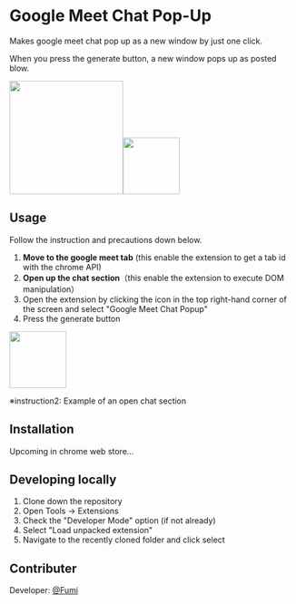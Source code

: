 # Google Meet Chat Pop-Up

Makes google meet chat pop up as a new window by just one click.

When you press the generate button, a new window pops up as posted blow.

<img width="200" src="https://qiita-image-store.s3.ap-northeast-1.amazonaws.com/0/924548/46e40ec0-2832-7ce5-b654-424a1e5a2608.png"><img width="100" src="https://user-images.githubusercontent.com/104049111/178160879-1a953652-d181-4d4f-8050-9f477010ce10.png">

## Usage

Follow the instruction and precautions down below.

1. **Move to the google meet tab** (this enable the extension to get a tab id with the chrome API)
2. **Open up the chat section**（this enable the extension to execute DOM manipulation）
3. Open the extension by clicking the icon in the top right-hand corner of the screen and select "Google Meet Chat Popup"
4. Press the generate button

<img width="100" src="https://user-images.githubusercontent.com/104049111/178097192-64ec636b-b115-4ed7-8401-7497951eba18.png">

※instruction2: Example of an open chat section

## Installation

Upcoming in chrome web store...

## Developing locally

1. Clone down the repository
2. Open Tools → Extensions
3. Check the "Developer Mode" option (if not already)
4. Select "Load unpacked extension"
5. Navigate to the recently cloned folder and click select

## Contributer

Developer: [@Fumi](https://github.com/KobayashiFumiaki)
